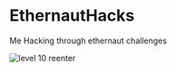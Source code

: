 # EthernautHacks

Me Hacking through ethernaut challenges


![level 10 reenter](https://user-images.githubusercontent.com/88236255/212746635-1a922eb6-619d-4a23-8206-697f39cea49d.jpg)
